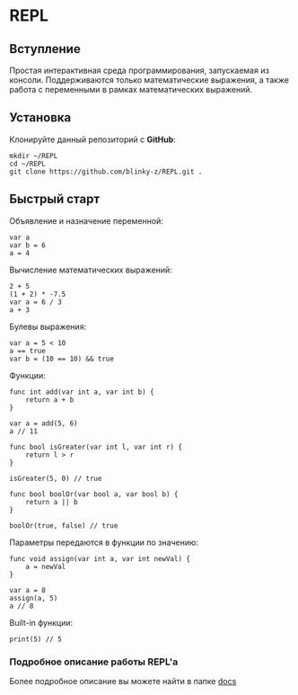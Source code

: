 # REPL

## Вступление
Простая интерактивная среда программирования, запускаемая из консоли. Поддерживаются только математические выражения, а также работа
с переменными в рамках математических выражений.

## Установка

Клонируйте данный репозиторий с **GitHub**:

```
mkdir ~/REPL
cd ~/REPL
git clone https://github.com/blinky-z/REPL.git .
```

## Быстрый старт

Объявление и назначение переменной:
```
var a
var b = 6
a = 4
```

Вычисление математических выражений:
```
2 + 5
(1 + 2) * -7.5
var a = 6 / 3
a + 3
```

Булевы выражения:
```
var a = 5 < 10
a == true
var b = (10 == 10) && true
```

Функции:
```
func int add(var int a, var int b) {
    return a + b
}

var a = add(5, 6)
a // 11
```

```
func bool isGreater(var int l, var int r) {
    return l > r
}

isGreater(5, 0) // true
```

```
func bool boolOr(var bool a, var bool b) {
    return a || b
}

boolOr(true, false) // true
```

Параметры передаются в функции по значению:
```
func void assign(var int a, var int newVal) {
    a = newVal
}

var a = 8
assign(a, 5)
a // 8
```

Built-in функции:
```
print(5) // 5
```

### Подробное описание работы REPL'а
Более подробное описание вы можете найти в папке [docs](https://github.com/blinky-z/REPL/tree/master/docs/ru)
